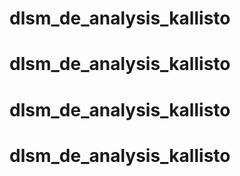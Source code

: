 # dlsm_de_analysis_kallisto
# dlsm_de_analysis_kallisto
# dlsm_de_analysis_kallisto
# dlsm_de_analysis_kallisto
